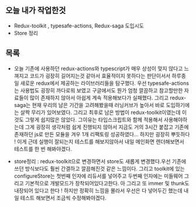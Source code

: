 ## 오늘 내가 작업한것
- Redux-toolkit , typesafe-actions, Redux-saga 도입시도
- Store 정리

## 목록
- 오늘 기존에 사용하던 redux-actions와 typescript가 매우 상성이 맞지 않다고 느껴지고 코드가 굉장히 길어지는것 같아서 효율적이지 못하다는 판단이서서 하루종일 새로운 redux에서 제공하는 라이브러리들을 탐구했다. 우선 typesafe-actions는 사용법도 굉장히 까다로워 보였고 구글에서도 뭔가 엄청 깔끔하고 참고할만한 자료들이 많이 존재하지 않아서 아쉽게 계속 적용해보다가 실패했다. 그리고 redux-saga는 현재 우리의 남은 기간을 고려해봤을때 러닝커브가 높아서 바로 도입하기에는 살짝 무리가 있어보였다. 그리고 최후로 남은 방법이 redux-toolkit이였는데 이것도 그렇게 쉽지많은 않았다. 그이유는 타입스크립트와 함께 적용해서 사용해야하는데 그게 굉장히 생각처럼 쉽게 진행되지 않아서 지금도 거의 3시간 붙잡고 기존에 존재하던 js로 만든 모듈을 겨우 1개 리팩토링 성공하였다... 하지만 굉장히 뿌듯하다 ! 이게 근데 실행이 잘되는지 테스트를 해보지않아서 내일 메인화면 렌더해보면서 테스트를 한 번 해봐야겠다.

- store정리 : redux-toolkit으로 변경하면서 store도 새롭게 변경했다.우선 기존에 쓰던 방식보다도 훨씬 간결하고 깔끔해진것 같은 느낌이다. 그리고 toolkit에 있는 configureStore는 첫번째 인자에 리듀서를 넣어주고 두번째 인자에는 미들웨어 그리고 기본적으로 개발모드가 장착되어있다고한다. 아 그리고 또 immer 및 thunk도 내장되어 있다고 한다 ! 하지만 정확히 느낌을 몰라서 우선은 다 넣어두긴 했는데 내일 테스트 해보면서 조금씩 수정해봐야겠다.

